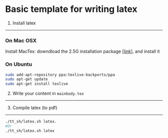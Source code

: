 Basic template for writing latex 
===

1. Install latex
---

### On Mac OSX

Install MacTex: downdload the 2.5G installation package [[link](http://mirror.ctan.org/systems/mac/mactex/MacTeX.pkg)], and install it

### On Ubuntu

```bash
sudo add-apt-repository ppa:texlive-backports/ppa
sudo apt-get update
sudo apt-get install texlive
```

2. Write your content in ``mainbody.tex``
---



3. Compile latex (to pdf)
---

```bash
./tt_sh/latex.sh latex.
#Or 
./tt_sh/latex.sh latex
```


